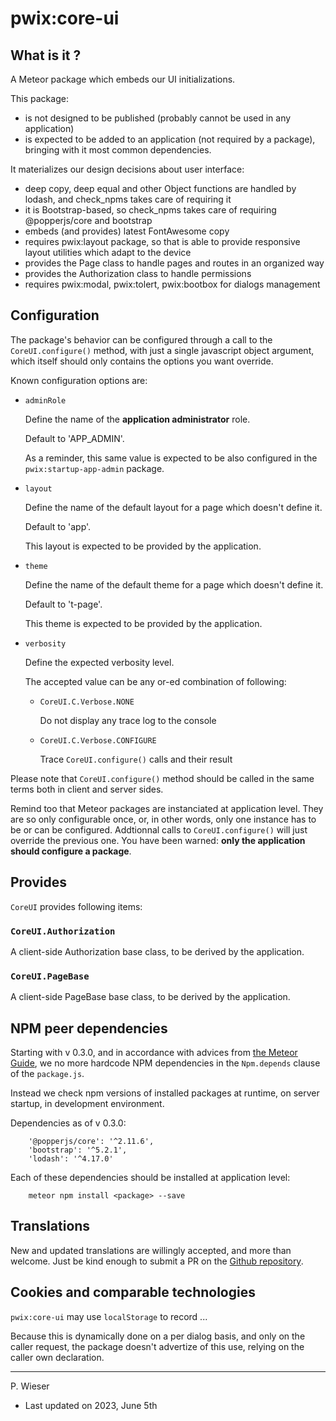 # pwix:core-ui

## What is it ?

A Meteor package which embeds our UI initializations.

This package:

- is not designed to be published (probably cannot be used in any application)
- is expected to be added to an application (not required by a package), bringing with it most common dependencies.

It materializes our design decisions about user interface:

- deep copy, deep equal and other Object functions are handled by lodash, and check_npms takes care of requiring it
- it is Bootstrap-based, so check_npms takes care of requiring @popperjs/core and bootstrap
- embeds (and provides) latest FontAwesome copy
- requires pwix:layout package, so that is able to provide responsive layout utilities which adapt to the device
- provides the Page class to handle pages and routes in an organized way
- provides the Authorization class to handle permissions
- requires pwix:modal, pwix:tolert, pwix:bootbox for dialogs management

## Configuration

The package's behavior can be configured through a call to the `CoreUI.configure()` method, with just a single javascript object argument, which itself should only contains the options you want override.

Known configuration options are:

- `adminRole`

    Define the name of the **application administrator** role.

    Default to 'APP_ADMIN'.

    As a reminder, this same value is expected to be also configured in the `pwix:startup-app-admin` package.

- `layout`

    Define the name of the default layout for a page which doesn't define it.

    Default to 'app'.

    This layout is expected to be provided by the application.

- `theme`

    Define the name of the default theme for a page which doesn't define it.

    Default to 't-page'.

    This theme is expected to be provided by the application.

- `verbosity`

    Define the expected verbosity level.

    The accepted value can be any or-ed combination of following:

    - `CoreUI.C.Verbose.NONE`

        Do not display any trace log to the console

    - `CoreUI.C.Verbose.CONFIGURE`

        Trace `CoreUI.configure()` calls and their result

Please note that `CoreUI.configure()` method should be called in the same terms both in client and server sides.

Remind too that Meteor packages are instanciated at application level. They are so only configurable once, or, in other words, only one instance has to be or can be configured. Addtionnal calls to `CoreUI.configure()` will just override the previous one. You have been warned: **only the application should configure a package**.

## Provides

`CoreUI` provides following items:

### `CoreUI.Authorization`

A client-side Authorization base class, to be derived by the application.

### `CoreUI.PageBase`

A client-side PageBase base class, to be derived by the application.

## NPM peer dependencies

Starting with v 0.3.0, and in accordance with advices from [the Meteor Guide](https://guide.meteor.com/writing-atmosphere-packages.html#npm-dependencies), we no more hardcode NPM dependencies in the `Npm.depends` clause of the `package.js`. 

Instead we check npm versions of installed packages at runtime, on server startup, in development environment.

Dependencies as of v 0.3.0:
```
    '@popperjs/core': '^2.11.6',
    'bootstrap': '^5.2.1',
    'lodash': '^4.17.0'
```

Each of these dependencies should be installed at application level:
```
    meteor npm install <package> --save
```

## Translations

New and updated translations are willingly accepted, and more than welcome. Just be kind enough to submit a PR on the [Github repository](https://github.com/trychlos/pwix-core-ui/pulls).

## Cookies and comparable technologies

`pwix:core-ui` may use `localStorage` to record ...

Because this is dynamically done on a per dialog basis, and only on the caller request, the package doesn't advertize of this use, relying on the caller own declaration.

---
P. Wieser
- Last updated on 2023, June 5th
